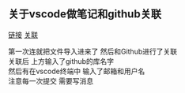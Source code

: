 ## 关于vscode做笔记和github关联
[链接](https://blog.csdn.net/m0_51185558/article/details/126181439)
[关联](https://blog.csdn.net/Bin_niB/article/details/135915738)

第一次连就把文件导入进来了 然后和Github进行了关联                  
关联后 上方输入了github的库名字                     
然后有在vscode终端中 输入了邮箱和用户名         
注意每一次提交 需要写消息                       


